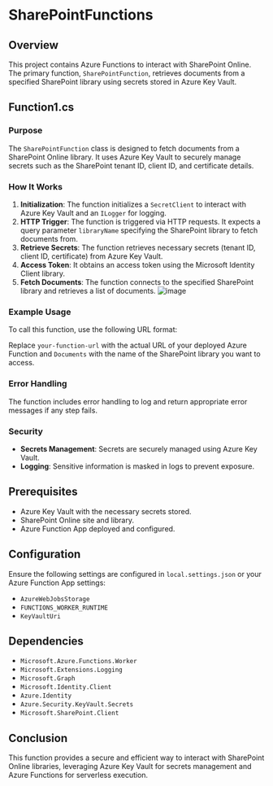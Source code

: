# SharePointFunctions

## Overview

This project contains Azure Functions to interact with SharePoint Online. The primary function, `SharePointFunction`, retrieves documents from a specified SharePoint library using secrets stored in Azure Key Vault.

## Function1.cs

### Purpose

The `SharePointFunction` class is designed to fetch documents from a SharePoint Online library. It uses Azure Key Vault to securely manage secrets such as the SharePoint tenant ID, client ID, and certificate details.

### How It Works

1. **Initialization**: The function initializes a `SecretClient` to interact with Azure Key Vault and an `ILogger` for logging.
2. **HTTP Trigger**: The function is triggered via HTTP requests. It expects a query parameter `libraryName` specifying the SharePoint library to fetch documents from.
3. **Retrieve Secrets**: The function retrieves necessary secrets (tenant ID, client ID, certificate) from Azure Key Vault.
4. **Access Token**: It obtains an access token using the Microsoft Identity Client library.
5. **Fetch Documents**: The function connects to the specified SharePoint library and retrieves a list of documents.
![image](https://github.com/user-attachments/assets/66cb369d-f358-4074-a07a-cffbe19efa9a)

### Example Usage

To call this function, use the following URL format:

Replace `your-function-url` with the actual URL of your deployed Azure Function and `Documents` with the name of the SharePoint library you want to access.

### Error Handling

The function includes error handling to log and return appropriate error messages if any step fails.

### Security

- **Secrets Management**: Secrets are securely managed using Azure Key Vault.
- **Logging**: Sensitive information is masked in logs to prevent exposure.

## Prerequisites

- Azure Key Vault with the necessary secrets stored.
- SharePoint Online site and library.
- Azure Function App deployed and configured.

## Configuration

Ensure the following settings are configured in `local.settings.json` or your Azure Function App settings:

- `AzureWebJobsStorage`
- `FUNCTIONS_WORKER_RUNTIME`
- `KeyVaultUri`

## Dependencies

- `Microsoft.Azure.Functions.Worker`
- `Microsoft.Extensions.Logging`
- `Microsoft.Graph`
- `Microsoft.Identity.Client`
- `Azure.Identity`
- `Azure.Security.KeyVault.Secrets`
- `Microsoft.SharePoint.Client`

## Conclusion

This function provides a secure and efficient way to interact with SharePoint Online libraries, leveraging Azure Key Vault for secrets management and Azure Functions for serverless execution.

